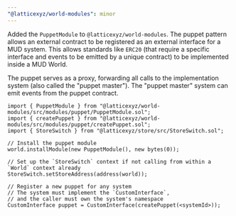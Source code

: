 ```yaml
---
"@latticexyz/world-modules": minor
---
```


Added the `PuppetModule` to `@latticexyz/world-modules`. The puppet pattern allows an external contract to be registered as an external interface for a MUD system.
This allows standards like `ERC20` (that require a specific interface and events to be emitted by a unique contract) to be implemented inside a MUD World.

The puppet serves as a proxy, forwarding all calls to the implementation system (also called the "puppet master").
The "puppet master" system can emit events from the puppet contract.

```solidity
import { PuppetModule } from "@latticexyz/world-modules/src/modules/puppet/PuppetModule.sol";
import { createPuppet } from "@latticexyz/world-modules/src/modules/puppet/createPuppet.sol";
import { StoreSwitch } from "@latticexyz/store/src/StoreSwitch.sol";

// Install the puppet module
world.installModule(new PuppetModule(), new bytes(0));

// Set up the `StoreSwitch` context if not calling from within a `World` context already
StoreSwitch.setStoreAddress(address(world));

// Register a new puppet for any system
// The system must implement the `CustomInterface`,
// and the caller must own the system's namespace
CustomInterface puppet = CustomInterface(createPuppet(<systemId>));
```
